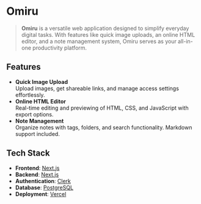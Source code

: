# Omiru

> **Omiru** 
> is a versatile web application designed to simplify everyday digital tasks. With features like quick image uploads, an online HTML editor, and a note management system, Omiru serves as your all-in-one productivity platform.
>
## Features

- **Quick Image Upload**  
  Upload images, get shareable links, and manage access settings effortlessly.  
- **Online HTML Editor**  
  Real-time editing and previewing of HTML, CSS, and JavaScript with export options.  
- **Note Management**  
  Organize notes with tags, folders, and search functionality. Markdown support included.  

## Tech Stack

- **Frontend**: [Next.js](https://nextjs.org/)  
- **Backend**: [Next.js](https://nextjs.org/)
- **Authentication**: [Clerk](https://clerk.dev/)  
- **Database**: [PostgreSQL](https://www.postgresql.org/)  
- **Deployment**: [Vercel](https://vercel.com/)  